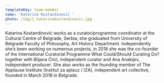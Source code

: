 ```yaml
---
templateKey: team-member
name: 'Katarina Kostandinović '
photo: /img/1_katarinakostandinovic.jpg
---
```

Katarina Kostandinović works as a curator/programme coordinator at the Cultural Centre of Belgrade, Serbia; she graduated from University of Belgrade Faculty of Philosophy, Art History Department. Independently she’s been working on numerous projects, in 2018 she was the co-founder of the International Curatorial Programme What Could/Should Curating Do? together with Biljana Ćirić, independent curator and Ana Anakijev, independent producer. She also works as the founding member of The Applause Institute (Institut za aplauz / IZA), independent art collective, founded in March 2018 in Belgrade.

